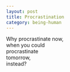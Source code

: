 ```yaml
---
layout: post
title: Procrastination
category: being-human
---
```


Why procrastinate now,  
when you could  
procrastinate  
tomorrow,  
instead?
